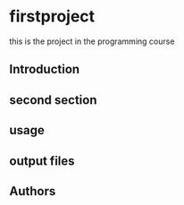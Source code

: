 # firstproject
this is the project in the programming course
## Introduction

## second section 

## usage

## output files

## Authors
